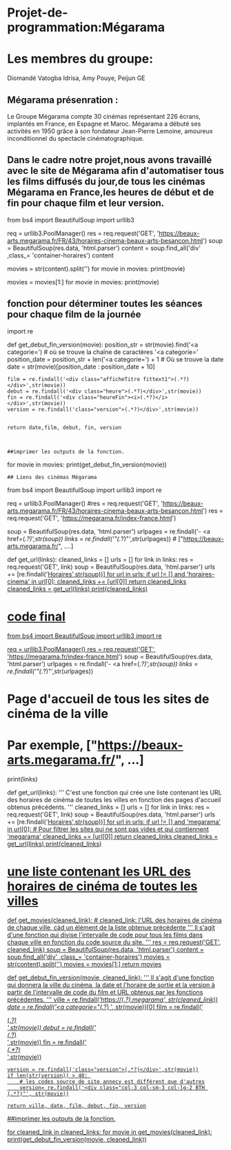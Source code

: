 # Projet-de-programmation:Mégarama
# Les membres du groupe: 
Diomandé Vatogba Idrisa,
Amy Pouye,
Peijun GE

## Mégarama présenration :
Le Groupe Mégarama compte 30 cinémas représentant 226 écrans, implantés en France, en Espagne et Maroc.
Mégarama a débuté ses activités en 1950 grâce à son fondateur Jean-Pierre Lemoine, amoureux inconditionnel du spectacle cinématographique.
## Dans le cadre notre projet,nous avons travaillé avec le site de Mégarama afin d'automatiser tous les films diffusés du jour,de tous les cinémas Mégarama en France,les heures de début et de fin pour chaque film et leur version.



from bs4 import BeautifulSoup
import urllib3

req = urllib3.PoolManager()
res = req.request('GET', 'https://beaux-arts.megarama.fr/FR/43/horaires-cinema-beaux-arts-besancon.html')
soup = BeautifulSoup(res.data, 'html.parser')
content = soup.find_all('div' ,class_= 'container-horaires')
content

movies = str(content).split('<!-- fin picto-->')
for movie in movies:
    print(movie)
  
 movies = movies[1:]
for movie in movies:
    print(movie)


## fonction pour déterminer toutes les séances pour chaque film de la journée 
import re

def get_debut_fin_version(movie):
    position_str = str(movie).find('<a categorie=') # où se trouve la chaîne de caractères '<a categorie='
    position_date = position_str + len('<a categorie=') + 1 # Où se trouve la date
    date = str(movie)[position_date : position_date + 10] 

    film = re.findall('<div class="afficheTitre fittext1">(.*?)</div>',str(movie))
    debut = re.findall('<div class="heure">(.*?)</div>',str(movie))
    fin = re.findall('<div class="heureFin"><i>(.*?)</i></div>',str(movie))
    version = re.findall('class="version">(.*?)</div>',str(movie))
    
    
    return date,film, debut, fin, version
   
    
    
    ##imprimer les outputs de la fonction. 
for movie in movies:
    print(get_debut_fin_version(movie))
    
    ## Liens des cinémas Mégarama
   
   from bs4 import BeautifulSoup
import urllib3
import re

req = urllib3.PoolManager()
#res = req.request('GET', 'https://beaux-arts.megarama.fr/FR/43/horaires-cinema-beaux-arts-besancon.html')
res = req.request('GET', 'https://megarama.fr/index-france.html')

soup = BeautifulSoup(res.data, 'html.parser')
urlpages = re.findall('<span class="cache-trait">-</span> <a href=(.*?)</a>',str(soup))
links = re.findall('"(.*?)"',str(urlpages)) # ["https://beaux-arts.megarama.fr/", ....]

def get_url(links):
    cleaned_links = []
    urls = []
    for link in links:
        res = req.request('GET', link)
        soup = BeautifulSoup(res.data, 'html.parser')
        urls += [re.findall('<a class="nav-link" href="(.*?)">Horaires',str(soup))]
    for url in urls:
        if url != [] and 'horaires-cinema' in url[0]:
            cleaned_links += [url[0]]
    return cleaned_links
cleaned_links = get_url(links)
print(cleaned_links)


# code final
from bs4 import BeautifulSoup
import urllib3
import re

req = urllib3.PoolManager()
res = req.request('GET', 'https://megarama.fr/index-france.html')
soup = BeautifulSoup(res.data, 'html.parser')
urlpages = re.findall('<span class="cache-trait">-</span> <a href=(.*?)</a>',str(soup))
links = re.findall('"(.*?)"',str(urlpages)) 
# Page d'accueil de tous les sites de cinéma de la ville
# Par exemple, ["https://beaux-arts.megarama.fr/", ...]
print(links)

def get_url(links):
    '''
        C'est une fonction qui crée une liste contenant les URL des horaires 
        de cinéma de toutes les villes en fonction des pages d'accueil obtenus
        précédents. 
    '''
    cleaned_links = []
    urls = []
    for link in links:
        res = req.request('GET', link)
        soup = BeautifulSoup(res.data, 'html.parser')
        urls += [re.findall('<a class="nav-link" href="(.*?)">Horaires',str(soup))]
    for url in urls:
        if url != [] and 'megarama' in url[0]:
            # Pour filtrer les sites qui ne sont pas vides et qui contiennent 'megarama'
            cleaned_links += [url[0]]
    return cleaned_links
cleaned_links = get_url(links)
print(cleaned_links) 
# une liste contenant les URL des horaires de cinéma de toutes les villes



def get_movies(cleaned_link): 
    # cleaned_link: l'URL des horaires de cinéma de chaque ville, càd un élément de la liste obtenue précédente
    '''
        Il s'agit d'une fonction qui divise l'intervalle de code pour tous les films 
        dans chaque ville en fonction du code source du site.
    '''
    res = req.request('GET', cleaned_link)
    soup = BeautifulSoup(res.data, 'html.parser')
    content = soup.find_all('div' ,class_= 'container-horaires')
    movies = str(content).split('<!-- fin picto-->')
    movies = movies[1:]
    return movies


def get_debut_fin_version(movie, cleaned_link):
    '''
        Il s'agit d'une fonction qui donnera la ville du cinéma, la date et 
        l'horaire de sortie et la version à partir de l'intervalle de code 
        du film et URL obtenus par les fonctions précédentes.
    '''
    ville = re.findall('https://(.*?).megarama', str(cleaned_link))
    date = re.findall('<a categorie="(.*?) ', str(movie))[0]
    film = re.findall('<div class="afficheTitre fittext1">(.*?)</div>',str(movie))
    debut = re.findall('<div class="heure">(.*?)</div>',str(movie))
    fin = re.findall('<div class="heureFin"><i>(.*?)</i></div>',str(movie))
    
    version = re.findall('class="version">(.*?)</div>',str(movie))
    if len(str(version)) > 40: 
        # les codes source de site annecy est différent que d'autres
        version= re.findall('<div class="col-3 col-sm-3 col-lg-2 BTH (.*?)"', str(movie))

    return ville, date, film, debut, fin, version
        
   
   ##imprimer les outputs de la fonction.

for cleaned_link in cleaned_links:
    for movie in get_movies(cleaned_link):
        print(get_debut_fin_version(movie, cleaned_link))
        
   

    
    
